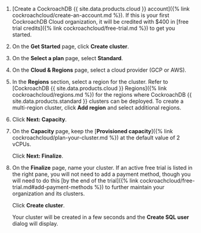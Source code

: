 1. [Create a CockroachDB {{ site.data.products.cloud }} account]({% link cockroachcloud/create-an-account.md %}). If this is your first CockroachDB Cloud organization, it will be credited with $400 in [free trial credits]({% link cockroachcloud/free-trial.md %}) to get you started.
1. On the **Get Started** page, click **Create cluster**.
1. On the **Select a plan** page, select **Standard**.
1. On the **Cloud & Regions** page, select a cloud provider (GCP or AWS).
1. In the **Regions** section, select a region for the cluster. Refer to [CockroachDB {{ site.data.products.cloud }} Regions]({% link cockroachcloud/regions.md %}) for the regions where CockroachDB {{ site.data.products.standard }} clusters can be deployed. To create a multi-region cluster, click **Add region** and select additional regions.
1. Click **Next: Capacity**.
1. On the **Capacity** page, keep the [**Provisioned capacity**]({% link cockroachcloud/plan-your-cluster.md %}) at the default value of 2 vCPUs.

    Click **Next: Finalize**.

1. On the **Finalize** page, name your cluster. If an active free trial is listed in the right pane, you will not need to add a payment method, though you will need to do this [by the end of the trial]({% link cockroachcloud/free-trial.md#add-payment-methods %}) to further maintain your organization and its clusters.

    Click **Create cluster**.

    Your cluster will be created in a few seconds and the **Create SQL user** dialog will display.
